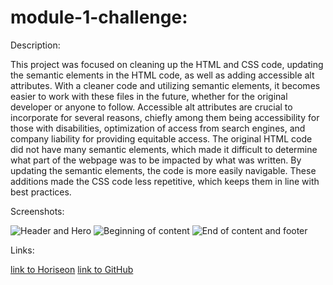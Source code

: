 # module-1-challenge:

Description:

This project was focused on cleaning up the HTML and CSS code, updating the semantic elements in the HTML code, as well as adding accessible alt attributes. With a cleaner code and utilizing semantic elements, it becomes easier to work with these files in the future, whether for the original developer or anyone to follow. Accessible alt attributes are crucial to incorporate for several reasons, chiefly among them being accessibility for those with disabilities, optimization of access from search engines, and company liability for providing equitable access. 
The original HTML code did not have many semantic elements, which made it difficult to determine what part of the webpage was to be impacted by what was written. By updating the semantic elements, the code is more easily navigable. These additions made the CSS code less repetitive, which keeps them in line with best practices.

Screenshots:

![Header and Hero](/assets/header-and-hero.PNG)
![Beginning of content](/assets/content-1.PNG)
![End of content and footer](/assets/content-1-and-footer.PNG)

Links:

[link to Horiseon](https://mcoliveros1202.github.io/module-1-challenge/)
[link to GitHub](https://github.com/mcoliveros1202/module-1-challenge)
